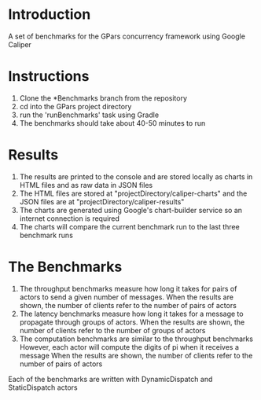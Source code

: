# Introduction

A set of benchmarks for the GPars concurrency framework using Google Caliper

# Instructions

1. Clone the *Benchmarks branch from the repository
1. cd into the GPars project directory
1. run the 'runBenchmarks' task using Gradle
1. The benchmarks should take about 40-50 minutes to run

# Results

1. The results are printed to the console and are stored locally as charts in HTML files and as raw data in JSON files
1. The HTML files are stored at "projectDirectory/caliper-charts" and the JSON files are at "projectDirectory/caliper-results"
1. The charts are generated using Google's chart-builder service so an internet connection is required
1. The charts will compare the current benchmark run to the last three benchmark runs

# The Benchmarks

1. The throughput benchmarks measure how long it takes for pairs of actors to send a given number of messages.
    When the results are shown, the number of clients refer to the number of pairs of actors
2. The latency benchmarks measure how long it takes for a message to propagate through groups of actors.
    When the results are shown, the number of clients refer to the number of groups of actors
3. The computation benchmarks are similar to the throughput benchmarks However, each actor will compute the digits of pi when it receives a message
    When the results are shown, the number of clients refer to the number of pairs of actors

Each of the benchmarks are written with DynamicDispatch and StaticDispatch actors
